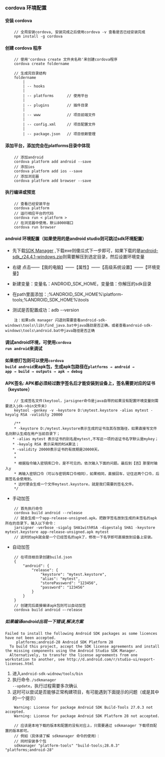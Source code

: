 ### cordova 环境配置

#### 安装 cordova
```
	// 全局安装cordova, 安装完成之后使用cordova -v 查看是否已经安装完成
	npm install -g cordova
``` 

#### 创建 cordova 程序
```
	// 使用'cordova create 文件夹名称'来创建cordova程序
	cordova create foldername
	
	// 生成完目录结构
	foldername
		|
		| -- hooks	
		|
		| -- platforms		// 使用平台
		|
		| -- plugins		// 插件目录
		| 
		| -- www			// 项目前端文件
		|
		| -- config.xml     // 项目配置文件
		|
		| -- package.json   // 项目依赖管理
```

#### 添加平台，添加完会在platforms目录中体现
```
	// 添加android
	cordova platform add android --save
	// 添加ios
	cordova platform add ios --save
	// 添加浏览器
	cordova platform add browser --save
```

#### 执行编译或预览
```
	// 查看已经安装平台
	cordova platform
	// 运行相应平台的代码
	cordova run < platform >
	// 在浏览器中使用，默认8000端口
	cordova run browser
```

#### android 环境配置（如果使用的是android studio则可跳过sdk环境配置）

* 先下载[SDK Manager](https://www.androiddevtools.cn/)  ,下载exe则傻瓜式下一步即可，如果下载的是[android-sdk_r24.4.1-windows.zip](https://dl.google.com/android/android-sdk_r24.4.1-windows.zip?utm_source=androiddevtools&utm_medium=website)则需要解压到选定目录，然后设置环境变量

* 右键 点击——【我的电脑】——【属性】——【高级系统设置】——【环境变量】

* 新建变量：变量名：ANDROID_SDK_HOME，变量值：你解压的sdk目录

* 在path里面添加：;%ANDROID_SDK_HOME%\platform-tools;%ANDROID_SDK_HOME%\tools 

* 测试是否配置成功：adb --version

```
	注：如果sdk manager 闪退则需要查看android-sdk-windows\tools\lib\find_java.bat中java路劲是否正确，或者查看android-sdk-windows\tools\android.bat中java路径是否正确
```

#### 调试android环境，可使用<code>cordova run android</code>来调试

#### 如果想打包则可以使用<code>cordova build android</code>来apk包，生成apk包路径在<code>platforms → android → app → build → outputs → apk → debug</code>

#### APK签名: APK都必须经过数字签名后才能安装到设备上，签名需要对应的证书（keystore）
```
	// 生成签名文件(keytool，jarsigner命令是java自带的如果没有配置环境变量则需要进入jdk->bin文件夹)
	keytool -genkey -v -keystore D:\mytest.keystore -alias mytest -keyalg RSA -validity 20000
	
	/**
	* -keystore D:/mytest.keystore表示生成的证书及其存放路径，如果直接写文件名则默认生成在用户当前目录下；
　　* -alias mytest 表示证书的别名是mytest,不写这一项的话证书名字默认是mykey；
　　* -keyalg RSA 表示采用的RSA算法；
　　* -validity 20000表示证书的有效期是20000天。
	*
	*
	* 根据指令输入密钥库口令，是不可见的。依次输入下面的问题。最后到【否】那里时输入y
	* 再输入密钥口令（可以与密钥库口令相同），如果相同，直接回车，记住这两个口令，后面签名会使用到。
	* 这时便会生成一个文件mytest.keystore，就是我们需要的签名文件。
	*/
```

* 手动加签
```
	// 首先执行命令
	cordova build android --release
	// 就会生成一个app-release-unsigned.apk。把数字签名放到生成的未签名的apk所在的目录下，输入以下命令：
	jarsigner -verbose -sigalg SHA1withRSA -digestalg SHA1 -keystore mytest.keystore app-release-unsigned.apk mytest
	// 这时的apk就会是一个已经签名的apk了，修改一下名字即可直接放到设备上安装。
```

* 自动加签
```
	// 在项目根目录创建build.json
	{
		"android": {
			"release": {
				"keystore": "mytest.keystore",
				"alias": "mytest",
				"storePassword": "123456",
				"password": "123456"
			}
		}
	}
	// 创建完后直接编译apk包则可以自动加签
	cordova build android –-release
```


##### 如果编译android出现一下错误,解决方案
```
Failed to install the following Android SDK packages as some licences have not been accepted.
     platforms;android-28 Android SDK Platform 28
  To build this project, accept the SDK license agreements and install the missing components using the Android Studio SDK Manager.
  Alternatively, to transfer the license agreements from one workstation to another, see http://d.android.com/r/studio-ui/export-licenses.html
```

1. 进入<code>android-sdk-widnow/tools/bin</code>
2. 执行命令<code>./sdkmanager --update</code>，执行过程需要多次确认
3. 这时可以尝试是否能够正常构建项目，有可能遇到下面提示的问题（或是其中的一个提示）
```
	Warning: License for package Android SDK Build-Tools 27.0.3 not accepted.
	Warning: License for package Android SDK Platform 28 not accepted.

	// 应该是本地下载的版本和配置的没有对应上，只需要通过 sdkmanager 下载项目配置的版本即可。
    // 例如（具体请了解 sdkmanager 命令的使用）：
	// 同时安装多个包
	sdkmanager "platform-tools" "build-tools;28.0.3" "platforms;android-28"
```


